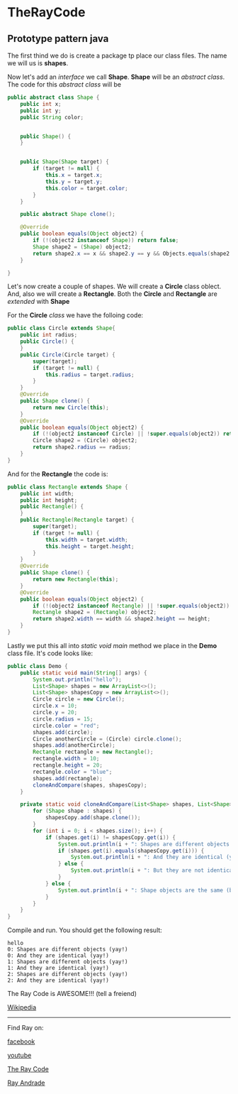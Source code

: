 # TheRayCode
## Prototype pattern java
The first thind we do is create a package tp place our class files.
The name we will us is **shapes**.

Now let's add an *interface* we call **Shape**.
**Shape** will be an *abstract class*.
The code for this *abstract class* will be
```java
public abstract class Shape {
    public int x;
    public int y;
    public String color;


    public Shape() {
    }


    public Shape(Shape target) {
        if (target != null) {
            this.x = target.x;
            this.y = target.y;
            this.color = target.color;
        }
    }

    public abstract Shape clone();

    @Override
    public boolean equals(Object object2) {
        if (!(object2 instanceof Shape)) return false;
        Shape shape2 = (Shape) object2;
        return shape2.x == x && shape2.y == y && Objects.equals(shape2.color, color);
    }

}
```
Let's now create a couple of shapes. 
We will create a **Circle** class oblect. 
And, also we will create a **Rectangle**.
Both the **Circle** and **Rectangle** are *extended* with **Shape**

For the **Circle** *class* we have the folloing code:
```java
public class Circle extends Shape{
    public int radius;
    public Circle() {
    }
    public Circle(Circle target) {
        super(target);
        if (target != null) {
            this.radius = target.radius;
        }
    }
    @Override
    public Shape clone() {
        return new Circle(this);
    }
    @Override
    public boolean equals(Object object2) {
        if (!(object2 instanceof Circle) || !super.equals(object2)) return false;
        Circle shape2 = (Circle) object2;
        return shape2.radius == radius;
    }
}

```
And for the **Rectangle** the code is:
```java
public class Rectangle extends Shape {
    public int width;
    public int height;
    public Rectangle() {
    }
    public Rectangle(Rectangle target) {
        super(target);
        if (target != null) {
            this.width = target.width;
            this.height = target.height;
        }
    }
    @Override
    public Shape clone() {
        return new Rectangle(this);
    }
    @Override
    public boolean equals(Object object2) {
        if (!(object2 instanceof Rectangle) || !super.equals(object2)) return false;
        Rectangle shape2 = (Rectangle) object2;
        return shape2.width == width && shape2.height == height;
    }
}
```

Lastly we put this all into *static void main* method we place in the **Demo** class file.
It's code looks like:
```java
public class Demo {
    public static void main(String[] args) {
        System.out.println("hello");
        List<Shape> shapes = new ArrayList<>();
        List<Shape> shapesCopy = new ArrayList<>();
        Circle circle = new Circle();
        circle.x = 10;
        circle.y = 20;
        circle.radius = 15;
        circle.color = "red";
        shapes.add(circle);
        Circle anotherCircle = (Circle) circle.clone();
        shapes.add(anotherCircle);
        Rectangle rectangle = new Rectangle();
        rectangle.width = 10;
        rectangle.height = 20;
        rectangle.color = "blue";
        shapes.add(rectangle);
        cloneAndCompare(shapes, shapesCopy);
    }

    private static void cloneAndCompare(List<Shape> shapes, List<Shape> shapesCopy) {
        for (Shape shape : shapes) {
            shapesCopy.add(shape.clone());
        }
        for (int i = 0; i < shapes.size(); i++) {
            if (shapes.get(i) != shapesCopy.get(i)) {
                System.out.println(i + ": Shapes are different objects (yay!)");
                if (shapes.get(i).equals(shapesCopy.get(i))) {
                    System.out.println(i + ": And they are identical (yay!)");
                } else {
                    System.out.println(i + ": But they are not identical (booo!)");
                }
            } else {
                System.out.println(i + ": Shape objects are the same (booo!)");
            }
        }
    }
}
```

Compile and run.
You should get the following result:
```
hello
0: Shapes are different objects (yay!)
0: And they are identical (yay!)
1: Shapes are different objects (yay!)
1: And they are identical (yay!)
2: Shapes are different objects (yay!)
2: And they are identical (yay!)
```
The Ray Code is AWESOME!!! (tell a freiend)

[Wikipedia](https://en.wikipedia.org/wiki/Prototype_pattern)

----------------------------------------------------------------------------------------------------

Find Ray on:

[facebook](https://www.facebook.com/TheRayCode/)

[youtube](https://www.youtube.com/user/AndradeRay/)

[The Ray Code](https://www.RayAndrade.com)

[Ray Andrade](https://www.RayAndrade.org)
